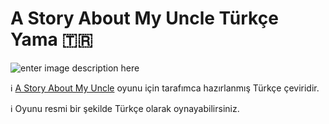 # A Story About My Uncle Türkçe Yama :tr:
![enter image description here](https://cdn.steamgriddb.com/logo/148510031349642de5ca0c544f31b2ef.png)

:information_source: [A Story About My Uncle](https://store.steampowered.com/app/278360) oyunu için tarafımca hazırlanmış Türkçe çeviridir.

:information_source: Oyunu resmi bir şekilde Türkçe olarak oynayabilirsiniz.
